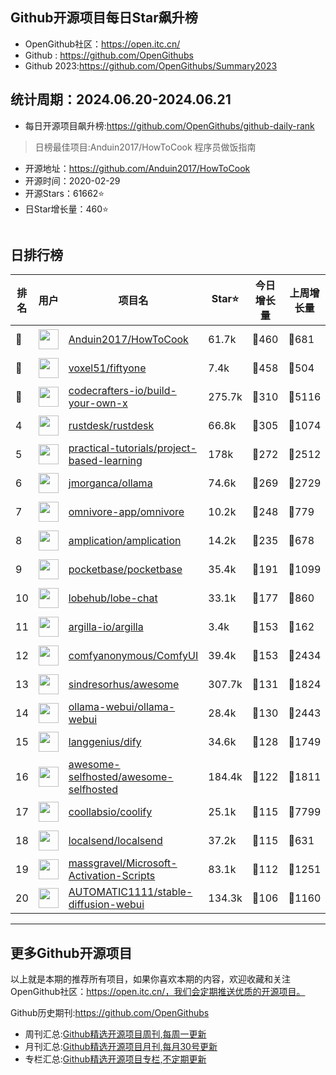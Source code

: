 ## Github开源项目每日Star飙升榜

- OpenGithub社区：https://open.itc.cn/
- Github : https://github.com/OpenGithubs
- Github 2023:https://github.com/OpenGithubs/Summary2023

## 统计周期：2024.06.20-2024.06.21

- 每日开源项目飙升榜:https://github.com/OpenGithubs/github-daily-rank



> 日榜最佳项目:Anduin2017/HowToCook  程序员做饭指南

- 开源地址：https://github.com/Anduin2017/HowToCook
- 开源时间：2020-02-29
- 开源Stars：61662⭐
- 日Star增长量：460⭐

![]()


## 日排行榜

| 排名        |  用户     |  项目名          | Star⭐          | 今日增长量     | 上周增长量      |  开源时间   |
|------------|------------|---------------|---------------- |--------------|----------------|------------|
| 🥇 | <img src="https://avatars.githubusercontent.com/u/19531547?u=9bfa4b5f7256f64a05b280019f26a56319955cd0&v=4" alt="" size="32" height="32" width="32" data-view-component="true" class="avatar circle"> | [Anduin2017/HowToCook](https://github.com/Anduin2017/HowToCook)| 61.7k  | 🔺460| 🔺681 | 2020-02-29 |
| 🥈 | <img src="https://avatars.githubusercontent.com/u/25984855?v=4" alt="" size="32" height="32" width="32" data-view-component="true" class="avatar circle"> | [voxel51/fiftyone](https://github.com/voxel51/fiftyone)| 7.4k  | 🔺458| 🔺504 | 2020-04-22 |
| 🥉 | <img src="https://avatars.githubusercontent.com/u/58904235?v=4" alt="" size="32" height="32" width="32" data-view-component="true" class="avatar circle"> | [codecrafters-io/build-your-own-x](https://github.com/codecrafters-io/build-your-own-x)| 275.7k  | 🔺310| 🔺5116 | 2018-05-09 |
| 4 | <img src="https://avatars.githubusercontent.com/u/71636191?u=fcdfa5bbe724bd4ec02f6c3b2419ff25b7f5eb07&v=4" alt="" size="32" height="32" width="32" data-view-component="true" class="avatar circle"> | [rustdesk/rustdesk](https://github.com/rustdesk/rustdesk)| 66.8k  | 🔺305| 🔺1074 | 2020-09-28 |
| 5 | <img src="https://avatars.githubusercontent.com/u/89421154?v=4" alt="" size="32" height="32" width="32" data-view-component="true" class="avatar circle"> | [practical-tutorials/project-based-learning](https://github.com/practical-tutorials/project-based-learning)| 178k  | 🔺272| 🔺2512 | 2017-04-12 |
| 6 | <img src="https://avatars.githubusercontent.com/u/151674099?v=4" alt="" size="32" height="32" width="32" data-view-component="true" class="avatar circle"> | [jmorganca/ollama](https://github.com/jmorganca/ollama)| 74.6k  | 🔺269| 🔺2729 | 2023-06-27 |
| 7 | <img src="https://avatars.githubusercontent.com/u/70113176?v=4" alt="" size="32" height="32" width="32" data-view-component="true" class="avatar circle"> | [omnivore-app/omnivore](https://github.com/omnivore-app/omnivore)| 10.2k  | 🔺248| 🔺779 | 2022-02-11 |
| 8 | <img src="https://avatars.githubusercontent.com/u/65107786?v=4" alt="" size="32" height="32" width="32" data-view-component="true" class="avatar circle"> | [amplication/amplication](https://github.com/amplication/amplication)| 14.2k  | 🔺235| 🔺678 | 2020-05-11 |
| 9 | <img src="https://avatars.githubusercontent.com/u/101000011?v=4" alt="" size="32" height="32" width="32" data-view-component="true" class="avatar circle"> | [pocketbase/pocketbase](https://github.com/pocketbase/pocketbase)| 35.4k  | 🔺191| 🔺1099 | 2022-07-05 |
| 10 | <img src="https://avatars.githubusercontent.com/u/131470832?v=4" alt="" size="32" height="32" width="32" data-view-component="true" class="avatar circle"> | [lobehub/lobe-chat](https://github.com/lobehub/lobe-chat)| 33.1k  | 🔺177| 🔺860 | 2023-05-21 |
| 11 | <img src="https://avatars.githubusercontent.com/u/18415507?v=4" alt="" size="32" height="32" width="32" data-view-component="true" class="avatar circle"> | [argilla-io/argilla](https://github.com/argilla-io/argilla)| 3.4k  | 🔺153| 🔺162 | 2021-04-28 |
| 12 | <img src="https://avatars.githubusercontent.com/u/121283862?u=00e0967075548ed41bd53ed0eacd34ac42d8cef0&v=4" alt="" size="32" height="32" width="32" data-view-component="true" class="avatar circle"> | [comfyanonymous/ComfyUI](https://github.com/comfyanonymous/ComfyUI)| 39.4k  | 🔺153| 🔺2434 | 2023-01-17 |
| 13 | <img src="https://avatars.githubusercontent.com/u/170270?u=34acd557a042ac478d273a4621570cadb6b0bd89&v=4" alt="" size="32" height="32" width="32" data-view-component="true" class="avatar circle"> | [sindresorhus/awesome](https://github.com/sindresorhus/awesome)| 307.7k  | 🔺131| 🔺1824 | 2014-07-11 |
| 14 | <img src="https://avatars.githubusercontent.com/u/158137808?v=4" alt="" size="32" height="32" width="32" data-view-component="true" class="avatar circle"> | [ollama-webui/ollama-webui](https://github.com/ollama-webui/ollama-webui)| 28.4k  | 🔺130| 🔺2443 | 2023-10-07 |
| 15 | <img src="https://avatars.githubusercontent.com/u/127165244?v=4" alt="" size="32" height="32" width="32" data-view-component="true" class="avatar circle"> | [langgenius/dify](https://github.com/langgenius/dify)| 34.6k  | 🔺128| 🔺1749 | 2023-04-12 |
| 16 | <img src="https://avatars.githubusercontent.com/u/24270415?v=4" alt="" size="32" height="32" width="32" data-view-component="true" class="avatar circle"> | [awesome-selfhosted/awesome-selfhosted](https://github.com/awesome-selfhosted/awesome-selfhosted)| 184.4k  | 🔺122| 🔺1811 | 2015-06-01 |
| 17 | <img src="https://avatars.githubusercontent.com/u/60715044?v=4" alt="" size="32" height="32" width="32" data-view-component="true" class="avatar circle"> | [coollabsio/coolify](https://github.com/coollabsio/coolify)| 25.1k  | 🔺115| 🔺7799 | 2021-01-26 |
| 18 | <img src="https://avatars.githubusercontent.com/u/120677616?v=4" alt="" size="32" height="32" width="32" data-view-component="true" class="avatar circle"> | [localsend/localsend](https://github.com/localsend/localsend)| 37.2k  | 🔺115| 🔺631 | 2022-12-16 |
| 19 | <img src="https://avatars.githubusercontent.com/u/59795046?v=4" alt="" size="32" height="32" width="32" data-view-component="true" class="avatar circle"> | [massgravel/Microsoft-Activation-Scripts](https://github.com/massgravel/Microsoft-Activation-Scripts)| 83.1k  | 🔺112| 🔺1251 | 2020-01-13 |
| 20 | <img src="https://avatars.githubusercontent.com/u/20920490?u=8bdc7c9401f507e51b55e558baa8184d4ed30c7d&v=4" alt="" size="32" height="32" width="32" data-view-component="true" class="avatar circle"> | [AUTOMATIC1111/stable-diffusion-webui](https://github.com/AUTOMATIC1111/stable-diffusion-webui)| 134.3k  | 🔺106| 🔺1160 | 2022-08-22 |

---
## 更多Github开源项目

以上就是本期的推荐所有项目，如果你喜欢本期的内容，欢迎收藏和关注OpenGithub社区：https://open.itc.cn/，我们会定期推送优质的开源项目。

Github历史期刊:https://github.com/OpenGithubs
- 周刊汇总:[Github精选开源项目周刊,每周一更新](https://github.com/OpenGithubs/weekly)
- 月刊汇总:[Github精选开源项目月刊,每月30号更新](https://github.com/OpenGithubs/monthly)
- 专栏汇总:[Github精选开源项目专栏,不定期更新](https://github.com/OpenGithubs/selectedColumn)
